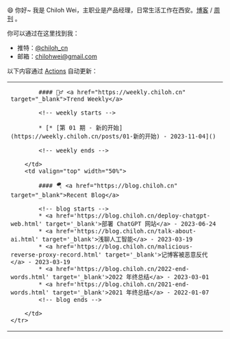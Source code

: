 😄 你好~ 我是 Chiloh Wei，主职业是产品经理，日常生活工作在西安。[博客](https://blog.chiloh.cn) / [周刊](https://weekly.chiloh.cn) 。

你可以通过在这里找到我：

- 推特：[@chiloh_cn](https://twitter.com/chiloh_cn)
- 邮箱：[chilohwei@gmail.com](mailto:chilohwei@gmail.com)

以下内容通过 [Actions](https://github.com/chilohwei/chilohwei/actions) 自动更新：

<table width="960px">
    <tr>
        <td valign="top" width="50%">

            #### 🤾‍♂️ <a href="https://weekly.chiloh.cn" target="_blank">Trend Weekly</a>

            <!-- weekly starts -->

            * [* [第 01 期 - 新的开始](https://weekly.chiloh.cn/posts/01-新的开始) - 2023-11-04]()

            <!-- weekly ends -->

        </td>
        <td valign="top" width="50%">

            #### 🪂 <a href="https://blog.chiloh.cn" target="_blank">Recent Blog</a>

            <!-- blog starts -->
            * <a href='https://blog.chiloh.cn/deploy-chatgpt-web.html' target='_blank'>部署 ChatGPT 网站</a> - 2023-06-24
            * <a href='https://blog.chiloh.cn/talk-about-ai.html' target='_blank'>浅聊人工智能</a> - 2023-03-19
            * <a href='https://blog.chiloh.cn/malicious-reverse-proxy-record.html' target='_blank'>记博客被恶意反代</a> - 2023-03-19
            * <a href='https://blog.chiloh.cn/2022-end-words.html' target='_blank'>2022 年终总结</a> - 2023-03-01
            * <a href='https://blog.chiloh.cn/2021-end-words.html' target='_blank'>2021 年终总结</a> - 2022-01-07
            <!-- blog ends -->

        </td>
    </tr>
</table>
